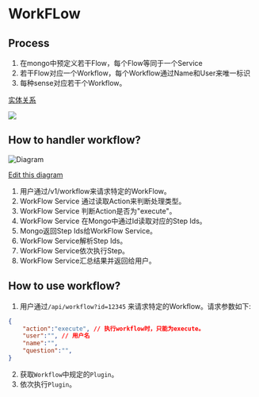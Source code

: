 # WorkFLow

## Process

1. 在mongo中预定义若干Flow，每个Flow等同于一个Service
2. 若干Flow对应一个Workflow，每个Workflow通过Name和User来唯一标识
3. 每种sense对应若干个Workflow。

[实体关系](https://kroki.io/plantuml/svg/eNpzKC5JLCopzc3h4krOSSwuVnDLyS9XqOZSAALt4NSisszkVK5amGR4flF2GpICv8TcVAgrtDi1CKEuODWvOBWoCCgANk_JUElBV1dByUBPT0sJYYqVQnJ-XkliZl4xF1wMVSnEIJC6oqLU4oL8vJRihZJ8Lq68_JJUBaWXi1qerpv1ZGfn0zkrfPPz0vOf7FirpJBYrOBnCLFXTw_IBGoPKEpNSU3LzEtNUcjMg-tumPVifzvIC08n9YDcH5P3dMr6Jzsani1of7G-DWKQEcJlIMOMgIZ5pqTmlWSmZQINS6rk4nJIzUsBhR8AEEJx2w==)

![](https://p.ipic.vip/ep3js8.png)


## How to handler workflow?

![Diagram](https://kroki.io/plantuml/svg/eNpdkMsKwjAQRff5iqH7Uty60AoquBCkoXQ9pqMUa1KSaevnm76tq8C9J2cmiR2j5fpdisqfhSoq1AxB6sgGgA7SdZ4Z-zqXpgVJtikU9Uwm19DV6KeBIzLe0Q1IHwmRQrjz-BaiZhO13vXwLoGKiwaZOlEmJyQhzOHgK6N_0osbMwjoQ6pmCvZj3c8Y72WjGy75oh-WGLYL5ylcWw2SqfKsEzn94cvoG1pHC7kUp2GRvprydFYn5OqSV2b_zph03v36F1SVfTA=)

<!--
@startuml
participant "User" as U
participant "WorkFlow Service" as WS
participant "Mongo Database" as Mongo

U -> WS: /v1/workflow
activate WS
WS -> WS: Read Action
WS -> WS: Is Action "execute"?
WS -> Mongo: Read Workflow Id
activate Mongo
Mongo \-\-\> WS: Return Step Ids
deactivate Mongo
WS -> WS: Parse Step Ids
WS -> WS: Execute Steps
WS -> U: Return Results
deactivate WS
@enduml

-->

[Edit this diagram](https://niolesk.top/#https://kroki.io/plantuml/svg/eNpdkMsKwjAQRff5iqH7Uty60AoquBCkoXQ9pqMUa1KSaevnm76tq8C9J2cmiR2j5fpdisqfhSoq1AxB6sgGgA7SdZ4Z-zqXpgVJtikU9Uwm19DV6KeBIzLe0Q1IHwmRQrjz-BaiZhO13vXwLoGKiwaZOlEmJyQhzOHgK6N_0osbMwjoQ6pmCvZj3c8Y72WjGy75oh-WGLYL5ylcWw2SqfKsEzn94cvoG1pHC7kUp2GRvprydFYn5OqSV2b_zph03v36F1SVfTA=)

1. 用户通过/v1/workflow来请求特定的WorkFlow。
2. WorkFlow Service 通过读取Action来判断处理类型。
3. WorkFlow Service 判断Action是否为"execute"。
4. WorkFlow Service 在Mongo中通过Id读取对应的Step Ids。
5. Mongo返回Step Ids给WorkFlow Service。
6. WorkFlow Service解析Step Ids。
7. WorkFlow Service依次执行Step。
8. WorkFlow Service汇总结果并返回给用户。

## How to use workflow?

1. 用户通过`/api/workflow?id=12345` 来请求特定的Workflow。请求参数如下:
```json
{
    "action":"execute", // 执行workflow时，只能为execute。
    "user":"", // 用户名
    "name":"", 
    "question":"",
}
```
2. 获取`Workflow`中规定的`Plugin`。
3. 依次执行`Plugin`。 